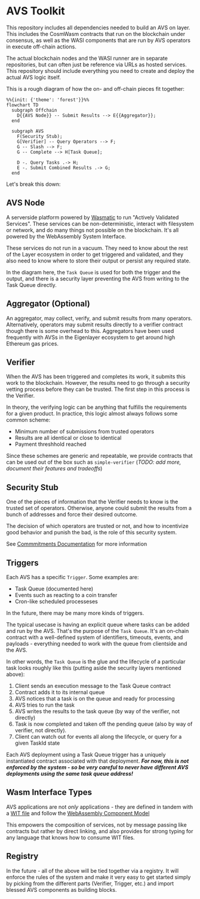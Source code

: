 # AVS Toolkit

This repository includes all dependencies needed to build an AVS on layer.
This includes the CosmWasm contracts that run on the blockchain under consensus,
as well as the WASI components that are run by AVS operators in execute off-chain actions.

The actual blockchain nodes and the WASI runner are in separate repositories, but can often
just be reference via URLs as hosted services. This repository should include everything you
need to create and deploy the actual AVS logic itself.

This is a rough diagram of how the on- and off-chain pieces fit together:

```mermaid
%%{init: {'theme': 'forest'}}%%
flowchart TD
  subgraph Offchain
    D{{AVS Node}} -- Submit Results --> E{{Aggregator}};
  end

  subgraph AVS
    F(Security Stub);
    G[Verifier] -- Query Operators --> F;
    G -- Slash --> F;
    G -- Complete --> H[Task Queue];

    D -. Query Tasks .-> H;
    E -. Submit Combined Results .-> G;
  end
```

Let's break this down:

## AVS Node

A serverside platform powered by [Wasmatic](https://github.com/Lay3rLabs/wasmatic) to run "Actively Validated Services". These services can be non-deterministic, interact with filesystem or network, and do many things not possible on the blockchain. It's all powered by the WebAssembly System Interface.

These services do not run in a vacuum. They need to know about the rest of the Layer ecosystem in order to get triggered and validated, and they also need to know where to store their output or persist any required state.

In the diagram here, the `Task Queue` is used for both the trigger and the output, and there is a security layer preventing the AVS from writing to the Task Queue directly.

## Aggregator (Optional)

An aggregator, may collect, verify, and submit results from many operators. Alternatively, operators may submit results directly to a verifier contract though there is some overhead to this. Aggregators have been used frequently with AVSs in the Eigenlayer ecosystem to get around high Ethereum gas prices.

## Verifier

When the AVS has been triggered and completes its work, it submits this work to the blockchain. However, the results need to go through a security vetting process before they can be trusted. The first step in this process is the Verifier.

In theory, the verifying logic can be anything that fulfills the requirements for a given product. In practice, this logic almost always follows some common scheme:

* Minimum number of submissions from trusted operators
* Results are all identical or close to identical
* Payment threshhold reached

Since these schemes are generic and repeatable, we provide contracts that can be used out of the box such as `simple-verifier` (_TODO: add more, document their features and tradeoffs_)

## Security Stub

One of the pieces of information that the Verifier needs to know is the trusted set of operators. Otherwise, anyone could submit the results from a bunch of addresses and force their desired outcome.

The decision of which operators are trusted or not, and how to incentivize good behavior and punish the bad, is the role of this security system.

See [Commmitments Documentation](https://github.com/Lay3rLabs/commitments/blob/main/docs/RESTAKING.md) for more information

## Triggers 

Each AVS has a specific `Trigger`. Some examples are:

* Task Queue (documented here)
* Events such as reacting to a coin transfer
* Cron-like scheduled processeses

In the future, there may be many more kinds of triggers.

The typical usecase is having an explicit queue where tasks can be added and run by the AVS. That's the purpose of the `Task Queue`. It's an on-chain contract with a well-defined system of identifiers, timeouts, events, and payloads - everything needed to work with the queue from clientside and the AVS. 

In other words, the `Task Queue` is the glue and the lifecycle of a particular task looks roughly like this (putting aside the security layers mentioned above):

1. Client sends an execution message to the Task Queue contract
2. Contract adds it to its internal queue
3. AVS notices that a task is on the queue and ready for processing
4. AVS tries to run the task
5. AVS writes the results to the task queue (by way of the verifier, not directly)
6. Task is now completed and taken off the pending queue (also by way of verifier, not directly).
7. Client can watch out for events all along the lifecycle, or query for a given TaskId state

Each AVS deployment using a Task Queue trigger has a uniquely instantiated contract associated with that deployment. **_For now, this is not enforced by the system - so be very careful to never have different AVS deployments using the same task queue address!_**

## Wasm Interface Types

AVS applications are not _only_ applications - they are defined in tandem with a [WIT file](https://component-model.bytecodealliance.org/design/wit.html) and follow the [WebAssembly Component Model](https://component-model.bytecodealliance.org/introduction.html)

This empowers the composition of services, not by message passing like contracts but rather by direct linking, and also provides for strong typing for any language that knows how to consume WIT files.

## Registry

In the future - all of the above will be tied together via a registry. It will enforce the rules of the system and make it very easy to get started simply by picking from the different parts (Verifier, Trigger, etc.) and import blessed AVS components as building blocks. 